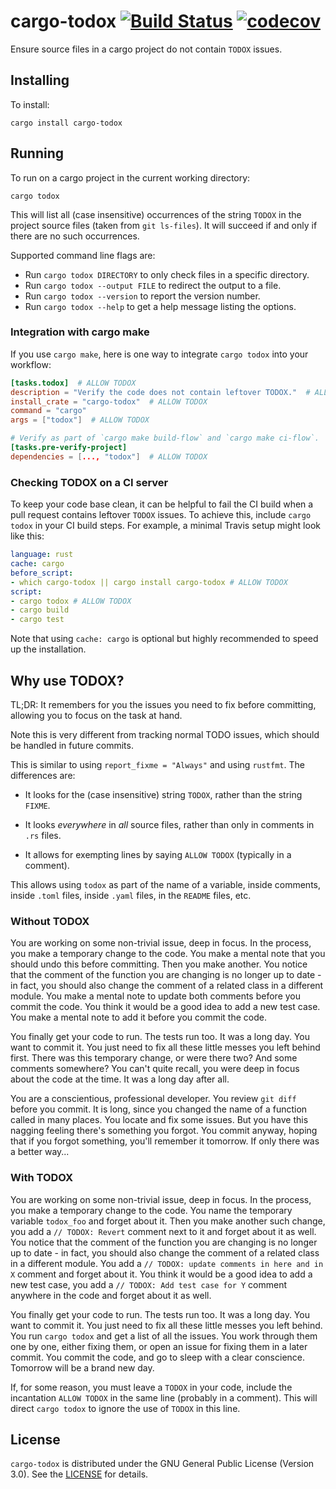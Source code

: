 # cargo-todox [![Build Status](https://api.travis-ci.org/orenbenkiki/cargo-todox.svg?branch=master)](https://travis-ci.org/orenbenkiki/cargo-todox) [![codecov](https://codecov.io/gh/orenbenkiki/cargo-todox/branch/master/graph/badge.svg)](https://codecov.io/gh/orenbenkiki/cargo-todox)

Ensure source files in a cargo project do not contain `TODOX` issues.

## Installing

To install:

```
cargo install cargo-todox
```

## Running

To run on a cargo project in the current working directory:

```
cargo todox
```

This will list all (case insensitive) occurrences of the string `TODOX` in the
project source files (taken from `git ls-files`). It will succeed if and only if
there are no such occurrences.

Supported command line flags are:
* Run `cargo todox DIRECTORY` to only check files in a specific directory.
* Run `cargo todox --output FILE` to redirect the output to a file.
* Run `cargo todox --version` to report the version number.
* Run `cargo todox --help` to get a help message listing the options.

### Integration with cargo make

If you use `cargo make`, here is one way to integrate `cargo todox` into your
workflow:

```toml
[tasks.todox]  # ALLOW TODOX
description = "Verify the code does not contain leftover TODOX."  # ALLOW TODOX
install_crate = "cargo-todox"  # ALLOW TODOX
command = "cargo"
args = ["todox"]  # ALLOW TODOX

# Verify as part of `cargo make build-flow` and `cargo make ci-flow`.
[tasks.pre-verify-project]
dependencies = [..., "todox"]  # ALLOW TODOX
```

### Checking TODOX on a CI server

To keep your code base clean, it can be helpful to fail the CI build when a pull
request contains leftover `TODOX` issues. To achieve this, include `cargo todox`
in your CI build steps. For example, a minimal Travis setup might look like
this:

```yaml
language: rust
cache: cargo
before_script:
- which cargo-todox || cargo install cargo-todox # ALLOW TODOX
script:
- cargo todox # ALLOW TODOX
- cargo build
- cargo test
```

Note that using `cache: cargo` is optional but highly recommended to speed up
the installation.

## Why use TODOX?

TL;DR: It remembers for you the issues you need to fix before committing,
allowing you to focus on the task at hand.

Note this is very different from tracking normal TODO issues, which should be
handled in future commits.

This is similar to using `report_fixme = "Always"` and using `rustfmt`. The
differences are:

* It looks for the (case insensitive) string `TODOX`, rather than the string
  `FIXME`.

* It looks _everywhere_ in _all_ source files, rather than only in comments in
  `.rs` files.

* It allows for exempting lines by saying `ALLOW TODOX` (typically in a
  comment).

This allows using `todox` as part of the name of a variable, inside comments,
inside `.toml` files, inside `.yaml` files, in the `README` files, etc.

### Without TODOX

You are working on some non-trivial issue, deep in focus. In the process, you
make a temporary change to the code. You make a mental note that you should undo
this before committing. Then you make another. You notice that the comment of
the function you are changing is no longer up to date - in fact, you should also
change the comment of a related class in a different module. You make a mental
note to update both comments before you commit the code. You think it would be a
good idea to add a new test case. You make a mental note to add it before you
commit the code.

You finally get your code to run. The tests run too. It was a long day. You want
to commit it. You just need to fix all these little messes you left behind
first. There was this temporary change, or were there two? And some comments
somewhere? You can't quite recall, you were deep in focus about the code at the
time. It was a long day after all.

You are a conscientious, professional developer. You review `git diff` before
you commit. It is long, since you changed the name of a function called in many
places. You locate and fix some issues. But you have this nagging feeling
there's something you forgot. You commit anyway, hoping that if you forgot
something, you'll remember it tomorrow. If only there was a better way...

### With TODOX

You are working on some non-trivial issue, deep in focus. In the process, you
make a temporary change to the code. You name the temporary variable `todox_foo`
and forget about it. Then you make another such change, you add a `// TODOX:
Revert` comment next to it and forget about it as well. You notice that the
comment of the function you are changing is no longer up to date - in fact, you
should also change the comment of a related class in a different module. You add
a `// TODOX: update comments in here and in X` comment and forget about it. You
think it would be a good idea to add a new test case, you add a `// TODOX: Add
test case for Y` comment anywhere in the code and forget about it as well.

You finally get your code to run. The tests run too. It was a long day. You want
to commit it. You just need to fix all these little messes you left behind. You
run `cargo todox` and get a list of all the issues. You work through them one by
one, either fixing them, or open an issue for fixing them in a later commit. You
commit the code, and go to sleep with a clear conscience. Tomorrow will be a
brand new day.

If, for some reason, you must leave a `TODOX` in your code, include the
incantation `ALLOW TODOX` in the same line (probably in a comment). This will
direct `cargo todox` to ignore the use of `TODOX` in this line.

## License

`cargo-todox` is distributed under the GNU General Public License (Version 3.0).
See the [LICENSE](LICENSE.txt) for details.
